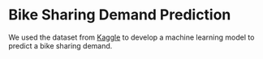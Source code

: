 # Bike Sharing Demand Prediction

We used the dataset from [Kaggle](https://www.kaggle.com/c/bike-sharing-demand/overview) to develop a machine learning model to predict a bike sharing demand. 
